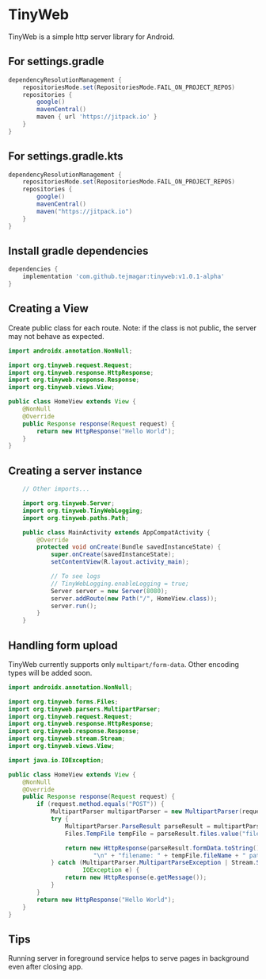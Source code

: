 # TinyWeb

TinyWeb is a simple http server library for Android.

## For settings.gradle

```gradle
dependencyResolutionManagement {
    repositoriesMode.set(RepositoriesMode.FAIL_ON_PROJECT_REPOS)
    repositories {
        google()
        mavenCentral()
        maven { url 'https://jitpack.io' }
    }
}
```

## For settings.gradle.kts

```gradle
dependencyResolutionManagement {
    repositoriesMode.set(RepositoriesMode.FAIL_ON_PROJECT_REPOS)
    repositories {
        google()
        mavenCentral()
        maven("https://jitpack.io")
    }
}
```

## Install gradle dependencies

```gradle
dependencies {
    implementation 'com.github.tejmagar:tinyweb:v1.0.1-alpha'
}
```

## Creating a View

Create public class for each route.
Note: if the class is not public, the server may not behave as expected.

```java        
import androidx.annotation.NonNull;

import org.tinyweb.request.Request;
import org.tinyweb.response.HttpResponse;
import org.tinyweb.response.Response;
import org.tinyweb.views.View;

public class HomeView extends View {
    @NonNull
    @Override
    public Response response(Request request) {
        return new HttpResponse("Hello World");
    }
}
```

## Creating a server instance
```java
    // Other imports...

    import org.tinyweb.Server;
    import org.tinyweb.TinyWebLogging;
    import org.tinyweb.paths.Path;

    public class MainActivity extends AppCompatActivity {
        @Override
        protected void onCreate(Bundle savedInstanceState) {
            super.onCreate(savedInstanceState);
            setContentView(R.layout.activity_main);

            // To see logs
            // TinyWebLogging.enableLogging = true;
            Server server = new Server(8080);
            server.addRoute(new Path("/", HomeView.class));
            server.run();
        }
    }
```

## Handling form upload

TinyWeb currently supports only `multipart/form-data`. Other encoding types will be added soon.

```java
import androidx.annotation.NonNull;

import org.tinyweb.forms.Files;
import org.tinyweb.parsers.MultipartParser;
import org.tinyweb.request.Request;
import org.tinyweb.response.HttpResponse;
import org.tinyweb.response.Response;
import org.tinyweb.stream.Stream;
import org.tinyweb.views.View;

import java.io.IOException;

public class HomeView extends View {
    @NonNull
    @Override
    public Response response(Request request) {
        if (request.method.equals("POST")) {
            MultipartParser multipartParser = new MultipartParser(request.headers, request.stream);
            try {
                MultipartParser.ParseResult parseResult = multipartParser.parse();
                Files.TempFile tempFile = parseResult.files.value("file");

                return new HttpResponse(parseResult.formData.toString() +
                        "\n" + "filename: " + tempFile.fileName + " path: " + tempFile.file.getAbsolutePath());
            } catch (MultipartParser.MultipartParseException | Stream.StreamReadException |
                     IOException e) {
                return new HttpResponse(e.getMessage());
            }
        }
        return new HttpResponse("Hello World");
    }
}
```

## Tips
Running server in foreground service helps to serve pages in background even after closing app.
